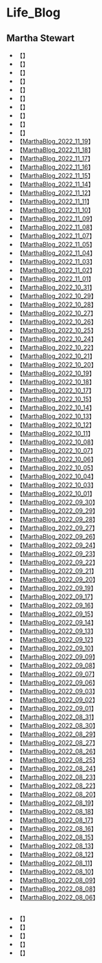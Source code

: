 # Life_Blog

## Martha Stewart
* 【[]()】
* 【[]()】
* 【[]()】
* 【[]()】
* 【[]()】
* 【[]()】
* 【[]()】
* 【[]()】
* 【[]()】
* 【[]()】
* 【[MarthaBlog_2022_11_19](https://www.themarthablog.com/2022/11/unveiling-the-palladian-tree-by-baccarat-at-neiman-marcus-downtown-dallas.html)】
* 【[MarthaBlog_2022_11_18](https://www.themarthablog.com/2022/11/pruning-the-pin-oaks.html)】
* 【[MarthaBlog_2022_11_17](https://www.themarthablog.com/2022/11/growing-and-harvesting-saffron-at-my-farm.html)】
* 【[MarthaBlog_2022_11_16](https://www.themarthablog.com/2022/11/more-great-guests-on-the-martha-stewart-podcast.html)】
* 【[MarthaBlog_2022_11_15](https://www.themarthablog.com/2022/11/getting-fall-chores-done-around-the-farm.html)】
* 【[MarthaBlog_2022_11_14](https://www.themarthablog.com/2022/11/preparing-my-coops-for-winter.html)】
* 【[MarthaBlog_2022_11_12](https://www.themarthablog.com/2022/11/le-bernardin-turns-50.html)】
* 【[MarthaBlog_2022_11_11](https://www.themarthablog.com/2022/11/planting-platanus-acerifolia-bloodgood-in-my-maze.html)】
* 【[MarthaBlog_2022_11_10](https://www.themarthablog.com/2022/11/a-new-hoop-house-for-my-tropical-plants.html)】
* 【[MarthaBlog_2022_11_09](https://www.themarthablog.com/2022/11/cheesy-chicken-enchiladas-with-mild-red-chili-sauce-from-martha-stewart-marley-spoon.html)】
* 【[MarthaBlog_2022_11_08](https://www.themarthablog.com/2022/11/the-osage-orange-trees-at-my-farm.html)】
* 【[MarthaBlog_2022_11_07](https://www.themarthablog.com/2022/11/a-very-foggy-morning-at-my-farm.html)】
* 【[MarthaBlog_2022_11_05](https://www.themarthablog.com/2022/11/friendsgiving-with-martha-stewart-marley-spoon.html)】
* 【[MarthaBlog_2022_11_04](https://www.themarthablog.com/2022/11/martha-harvest-holiday-2022-5.html)】
* 【[MarthaBlog_2022_11_03](https://www.themarthablog.com/2022/11/martha-harvest-holiday-2022-4.html)】
* 【[MarthaBlog_2022_11_02](https://www.themarthablog.com/2022/11/martha-harvest-holiday-2022-3.html)】
* 【[MarthaBlog_2022_11_01](https://www.themarthablog.com/2022/11/martha-harvest-holiday-2022-2.html)】
* 【[MarthaBlog_2022_10_31](https://www.themarthablog.com/2022/10/martha-harvest-holiday-2022.html)】
* 【[MarthaBlog_2022_10_29](https://www.themarthablog.com/2022/10/holiday-decor-at-the-bedford-by-martha-stewart.html)】
* 【[MarthaBlog_2022_10_28](https://www.themarthablog.com/2022/10/spiced-honeynut-squash-grain-salad-from-martha-stewart-marley-spoon.html)】
* 【[MarthaBlog_2022_10_27](https://www.themarthablog.com/2022/10/using-my-new-speed-queen-washer-and-dryer.html)】
* 【[MarthaBlog_2022_10_26](https://www.themarthablog.com/2022/10/a-guest-blog-from-a-trip-to-nepal.html)】
* 【[MarthaBlog_2022_10_25](https://www.themarthablog.com/2022/10/its-here-martha-harvest-holiday-2022.html)】
* 【[MarthaBlog_2022_10_24](https://www.themarthablog.com/2022/10/planting-american-sweetgum-slender-silhouette-in-my-maze.html)】
* 【[MarthaBlog_2022_10_22](https://www.themarthablog.com/2022/10/time-to-store-all-the-tropical-plants.html)】
* 【[MarthaBlog_2022_10_21](https://www.themarthablog.com/2022/10/autumn-colors-in-maine-2.html)】
* 【[MarthaBlog_2022_10_20](https://www.themarthablog.com/2022/10/oven-fried-beef-taquitos-from-martha-stewart-marley-spoon.html)】
* 【[MarthaBlog_2022_10_19](https://www.themarthablog.com/2022/10/a-fall-garden-tour-at-my-farm.html)】
* 【[MarthaBlog_2022_10_18](https://www.themarthablog.com/2022/10/mid-october-colors-at-my-farm.html)】
* 【[MarthaBlog_2022_10_17](https://www.themarthablog.com/2022/10/parmesan-dutch-baby-from-martha-stewart-marley-spoon.html)】
* 【[MarthaBlog_2022_10_15](https://www.themarthablog.com/2022/10/get-ready-for-thanksgiving-with-martha-com.html)】
* 【[MarthaBlog_2022_10_14](https://www.themarthablog.com/2022/10/replacing-the-cover-on-my-hoop-house.html)】
* 【[MarthaBlog_2022_10_13](https://www.themarthablog.com/2022/10/a-visit-from-fat-and-sassy-goats.html)】
* 【[MarthaBlog_2022_10_12](https://www.themarthablog.com/2022/10/the-infatuations-eeeeeatscon-new-york.html)】
* 【[MarthaBlog_2022_10_11](https://www.themarthablog.com/2022/10/my-donkeys-get-dental-check-ups.html)】
* 【[MarthaBlog_2022_10_08](https://www.themarthablog.com/2022/10/a-delicious-meal-from-martha-stewart-marley-spoon.html)】
* 【[MarthaBlog_2022_10_07](https://www.themarthablog.com/2022/10/early-autumn-colors-at-my-farm.html)】
* 【[MarthaBlog_2022_10_06](https://www.themarthablog.com/2022/10/celebrating-the-opening-of-hermes-maison-madison.html)】
* 【[MarthaBlog_2022_10_05](https://www.themarthablog.com/2022/10/celebrating-mehregan-at-the-untermyer-gardens.html)】
* 【[MarthaBlog_2022_10_04](https://www.themarthablog.com/2022/10/making-delicious-and-nutritious-food-for-my-dogs.html)】
* 【[MarthaBlog_2022_10_03](https://www.themarthablog.com/2022/10/caring-for-the-carriage-road-at-skylands.html)】
* 【[MarthaBlog_2022_10_01](https://www.themarthablog.com/2022/10/the-tin-building-by-chef-jean-georges-at-the-seaport.html)】
* 【[MarthaBlog_2022_09_30](https://www.themarthablog.com/2022/09/baling-our-second-cut-of-hay.html)】
* 【[MarthaBlog_2022_09_29](https://www.themarthablog.com/2022/09/dinner-at-joji-in-new-york-city.html)】
* 【[MarthaBlog_2022_09_28](https://www.themarthablog.com/2022/09/chefs-riad-nasr-and-lee-hanson-their-restaurant-le-rock-and-my-podcast.html)】
* 【[MarthaBlog_2022_09_27](https://www.themarthablog.com/2022/09/visiting-wethersfield-estate-garden.html)】
* 【[MarthaBlog_2022_09_26](https://www.themarthablog.com/2022/09/a-guest-blog-from-a-trip-to-northern-california.html)】
* 【[MarthaBlog_2022_09_24](https://www.themarthablog.com/2022/09/martha-by-martha-stewart-apparel-on-martha-com.html)】
* 【[MarthaBlog_2022_09_23](https://www.themarthablog.com/2022/09/cleaning-the-equipment-barn-on-a-rainy-day.html)】
* 【[MarthaBlog_2022_09_22](https://www.themarthablog.com/2022/09/moving-the-donkey-run-in-shed.html)】
* 【[MarthaBlog_2022_09_21](https://www.themarthablog.com/2022/09/grooming-the-topiaries-in-my-winter-house-courtyard.html)】
* 【[MarthaBlog_2022_09_20](https://www.themarthablog.com/2022/09/the-martha-stewart-podcast.html)】
* 【[MarthaBlog_2022_09_19](https://www.themarthablog.com/2022/09/a-wedding-at-clove-brook-farm.html)】
* 【[MarthaBlog_2022_09_17](https://www.themarthablog.com/2022/09/attending-two-great-shows-during-new-york-fashion-week.html)】
* 【[MarthaBlog_2022_09_16](https://www.themarthablog.com/2022/09/my-growing-garden-maze.html)】
* 【[MarthaBlog_2022_09_15](https://www.themarthablog.com/2022/09/keeping-up-with-the-gardens.html)】
* 【[MarthaBlog_2022_09_14](https://www.themarthablog.com/2022/09/maintaining-my-carriage-roads.html)】
* 【[MarthaBlog_2022_09_13](https://www.themarthablog.com/2022/09/visiting-my-gaggle-of-geese.html)】
* 【[MarthaBlog_2022_09_12](https://www.themarthablog.com/2022/09/time-for-my-donkeys-to-get-their-hooves-trimmed.html)】
* 【[MarthaBlog_2022_09_10](https://www.themarthablog.com/2022/09/more-beautiful-dahlia-blooms-in-my-garden.html)】
* 【[MarthaBlog_2022_09_09](https://www.themarthablog.com/2022/09/my-silkie-chickens-are-growing-fast.html)】
* 【[MarthaBlog_2022_09_08](https://www.themarthablog.com/2022/09/my-halloween-harvest-collection-on-qvc.html)】
* 【[MarthaBlog_2022_09_07](https://www.themarthablog.com/2022/09/much-needed-rain-falls-over-my-farm.html)】
* 【[MarthaBlog_2022_09_06](https://www.themarthablog.com/2022/09/a-summer-exhibition-at-the-nybg.html)】
* 【[MarthaBlog_2022_09_03](https://www.themarthablog.com/2022/09/celebrating-living-on-my-podcast-with-isolde-motley-and-gael-towey.html)】
* 【[MarthaBlog_2022_09_02](https://www.themarthablog.com/2022/09/my-new-mercedes-benz-eqs.html)】
* 【[MarthaBlog_2022_09_01](https://www.themarthablog.com/2022/09/my-ostentation-of-peafowl-safe-and-sound.html)】
* 【[MarthaBlog_2022_08_31](https://www.themarthablog.com/2022/08/a-summer-soiree-at-the-pridwin-hotel-cottages-on-shelter-island.html)】
* 【[MarthaBlog_2022_08_30](https://www.themarthablog.com/2022/08/a-day-trip-to-landcraft-environments-ltd.html)】
* 【[MarthaBlog_2022_08_29](https://www.themarthablog.com/2022/08/a-guest-blog-from-a-european-vacation.html)】
* 【[MarthaBlog_2022_08_27](https://www.themarthablog.com/2022/08/delicious-foods-at-skylands.html)】
* 【[MarthaBlog_2022_08_26](https://www.themarthablog.com/2022/08/summer-plants-and-flowers-at-skylands.html)】
* 【[MarthaBlog_2022_08_25](https://www.themarthablog.com/2022/08/planting-a-maze-at-my-farm.html)】
* 【[MarthaBlog_2022_08_24](https://www.themarthablog.com/2022/08/protecting-my-peafowl.html)】
* 【[MarthaBlog_2022_08_23](https://www.themarthablog.com/2022/08/transforming-a-concrete-floor.html)】
* 【[MarthaBlog_2022_08_22](https://www.themarthablog.com/2022/08/watering-with-gilmour-at-skylands.html)】
* 【[MarthaBlog_2022_08_20](https://www.themarthablog.com/2022/08/more-dahlias-in-my-summer-garden.html)】
* 【[MarthaBlog_2022_08_19](https://www.themarthablog.com/2022/08/maintaining-a-gravel-driveway.html)】
* 【[MarthaBlog_2022_08_18](https://www.themarthablog.com/2022/08/many-summer-chores-at-my-farm.html)】
* 【[MarthaBlog_2022_08_17](https://www.themarthablog.com/2022/08/the-tomatoes-are-ready.html)】
* 【[MarthaBlog_2022_08_16](https://www.themarthablog.com/2022/08/my-guinea-fowl.html)】
* 【[MarthaBlog_2022_08_15](https://www.themarthablog.com/2022/08/moving-my-peafowl-coop.html)】
* 【[MarthaBlog_2022_08_13](https://www.themarthablog.com/2022/08/the-bedford-by-martha-stewart.html)】
* 【[MarthaBlog_2022_08_12](https://www.themarthablog.com/2022/08/cutting-down-an-ash-tree-at-the-farm.html)】
* 【[MarthaBlog_2022_08_11](https://www.themarthablog.com/2022/08/my-thriving-stewartia-garden-in-summer.html)】
* 【[MarthaBlog_2022_08_10](https://www.themarthablog.com/2022/08/water-water-water-with-gilmour.html)】
* 【[MarthaBlog_2022_08_09](https://www.themarthablog.com/2022/08/martha-by-martha-stewart-cookware.html)】
* 【[MarthaBlog_2022_08_08](https://www.themarthablog.com/2022/08/a-garden-of-hostas.html)】
* 【[MarthaBlog_2022_08_06](https://www.themarthablog.com/2022/08/blog-memories-visiting-landcraft-environments-ltd.html)】


## 
* 【[]()】
* 【[]()】
* 【[]()】
* 【[]()】
* 【[]()】

